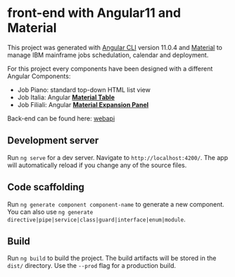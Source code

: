 # front-end with Angular11 and Material

This project was generated with [Angular CLI](https://github.com/angular/angular-cli) version 11.0.4 and [Material](https://material.angular.io/) to manage IBM mainframe jobs schedulation, calendar and deployment.

For this project every components have been designed with a different Angular Components:
- Job Piano: standard top-down HTML list view
- Job Italia: Angular [**Material Table**](https://material.angular.io/components/table/overview)
- Job Filiali: Angular [**Material Expansion Panel**](https://material.angular.io/components/expansion/overview)


Back-end can be found here: [webapi](https://github.com/MarcoBonaventura/WebApi)



## Development server

Run `ng serve` for a dev server. Navigate to `http://localhost:4200/`. The app will automatically reload if you change any of the source files.


## Code scaffolding

Run `ng generate component component-name` to generate a new component. You can also use `ng generate directive|pipe|service|class|guard|interface|enum|module`.


## Build

Run `ng build` to build the project. The build artifacts will be stored in the `dist/` directory. Use the `--prod` flag for a production build.


